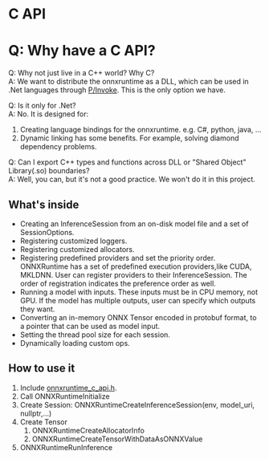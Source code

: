 # C API

# Q: Why have a C API? 
Q: Why not just live in a C++ world? Why C?    
A: We want to distribute the onnxruntime as a DLL, which can be used in .Net languages through [P/Invoke](https://docs.microsoft.com/en-us/cpp/dotnet/how-to-call-native-dlls-from-managed-code-using-pinvoke).
This is the only option we have.

Q: Is it only for .Net?    
A: No. It is designed for:
1. Creating language bindings for the onnxruntime. e.g. C#, python, java, ...
2. Dynamic linking has some benefits. For example, solving diamond dependency problems.

Q: Can I export C++ types and functions across DLL or "Shared Object" Library(.so) boundaries?    
A: Well, you can, but it's not a good practice. We won't do it in this project.


## What's inside
* Creating an InferenceSession from an on-disk model file and a set of SessionOptions.
* Registering customized loggers.
* Registering customized allocators.
* Registering predefined providers and set the priority order. ONNXRuntime has a set of predefined execution providers,like CUDA, MKLDNN. User can register providers to their InferenceSession. The order of registration indicates the preference order as well.
* Running a model with inputs. These inputs must be in CPU memory, not GPU. If the model has multiple outputs, user can specify which outputs they want.
* Converting an in-memory ONNX Tensor encoded in protobuf format, to a pointer that can be used as model input.
* Setting the thread pool size for each session.
* Dynamically loading custom ops.

## How to use it

1. Include [onnxruntime_c_api.h](include/onnxruntime/core/session/onnxruntime_c_api.h).
2. Call ONNXRuntimeInitialize
3. Create Session: ONNXRuntimeCreateInferenceSession(env, model_uri, nullptr,...)
4. Create Tensor
   1) ONNXRuntimeCreateAllocatorInfo
   2) ONNXRuntimeCreateTensorWithDataAsONNXValue
5. ONNXRuntimeRunInference



